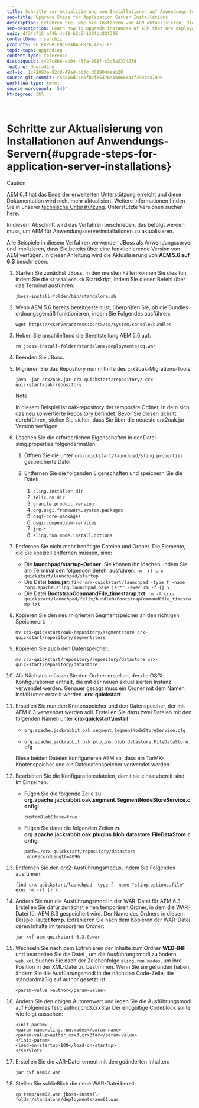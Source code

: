 ```yaml
---
title: Schritte zur Aktualisierung von Installationen auf Anwendungs-Servern
seo-title: Upgrade Steps for Application Server Installations
description: Erfahren Sie, wie Sie Instanzen von AEM aktualisieren, die über Anwendungsserver bereitgestellt werden.
seo-description: Learn how to upgrade instances of AEM that are deployed via Application Servers.
uuid: df3fa715-af4b-4c81-b2c5-130fbc82f395
contentOwner: sarchiz
products: SG_EXPERIENCEMANAGER/6.4/SITES
topic-tags: upgrading
content-type: reference
discoiquuid: c427c8b6-eb94-45fa-908f-c3d5a337427d
feature: Upgrading
exl-id: 1c72093e-82c8-49ad-bd3c-d61904aaab28
source-git-commit: c5b816d74c6f02f85476d16868844f39b4c47996
workflow-type: tm+mt
source-wordcount: '540'
ht-degree: 36%

---
```


# Schritte zur Aktualisierung von Installationen auf Anwendungs-Servern{#upgrade-steps-for-application-server-installations}

>[!CAUTION]
>
>AEM 6.4 hat das Ende der erweiterten Unterstützung erreicht und diese Dokumentation wird nicht mehr aktualisiert. Weitere Informationen finden Sie in unserer [technische Unterstützung](https://helpx.adobe.com/de/support/programs/eol-matrix.html). Unterstützte Versionen suchen [here](https://experienceleague.adobe.com/docs/?lang=de).

In diesem Abschnitt wird das Verfahren beschrieben, das befolgt werden muss, um AEM für Anwendungsserverinstallationen zu aktualisieren.

Alle Beispiele in diesem Verfahren verwenden JBoss als Anwendungsserver und implizieren, dass Sie bereits über eine funktionierende Version von AEM verfügen. In dieser Anleitung wird die Aktualisierung von **AEM 5.6 auf 6.3** beschrieben.

1. Starten Sie zunächst JBoss. In den meisten Fällen können Sie dies tun, indem Sie die `standalone.sh` Startskript, indem Sie diesen Befehl über das Terminal ausführen:

   ```shell
   jboss-install-folder/bin/standalone.sh
   ```

1. Wenn AEM 5.6 bereits bereitgestellt ist, überprüfen Sie, ob die Bundles ordnungsgemäß funktionieren, indem Sie Folgendes ausführen:

   ```shell
   wget https://<serveraddress:port>/cq/system/console/bundles
   ```

1. Heben Sie anschließend die Bereitstellung AEM 5.6 auf:

   ```shell
   rm jboss-install-folder/standalone/deployments/cq.war
   ```

1. Beenden Sie JBoss.

1. Migrieren Sie das Repository nun mithilfe des crx2oak-Migrations-Tools:

   ```shell
   java -jar crx2oak.jar crx-quickstart/repository/ crx-quickstart/oak-repository
   ```

   >[!NOTE]
   >
   >In diesem Beispiel ist oak-repository der temporäre Ordner, in dem sich das neu konvertierte Repository befindet. Bevor Sie diesen Schritt durchführen, stellen Sie sicher, dass Sie über die neueste crx2oak.jar-Version verfügen.

1. Löschen Sie die erforderlichen Eigenschaften in der Datei sling.properties folgendermaßen:

   1. Öffnen Sie die unter `crx-quickstart/launchpad/sling.properties` gespeicherte Datei.
   1. Entfernen Sie die folgenden Eigenschaften und speichern Sie die Datei:

      1. `sling.installer.dir`
      1. `felix.cm.dir`
      1. `granite.product.version`
      1. `org.osgi.framework.system.packages`
      1. `osgi-core-packages`
      1. `osgi-compendium-services`
      1. `jre-*`
      1. `sling.run.mode.install.options`

1. Entfernen Sie nicht mehr benötigte Dateien und Ordner. Die Elemente, die Sie speziell entfernen müssen, sind:

   * Die **launchpad/startup-Ordner**. Sie können ihn löschen, indem Sie am Terminal den folgenden Befehl ausführen: `rm -rf crx-quickstart/launchpad/startup`
   * Die Datei **base.jar**: `find crx-quickstart/launchpad -type f -name "org.apache.sling.launchpad.base.jar*" -exec rm -f {} \`
   * Die Datei **BootstrapCommandFile_timestamp.txt**: `rm -f crx-quickstart/launchpad/felix/bundle0/BootstrapCommandFile_timestamp.txt`

1. Kopieren Sie den neu migrierten Segmentspeicher an den richtigen Speicherort:

   ```shell
   mv crx-quickstart/oak-repository/segmentstore crx-quickstart/repository/segmentstore
   ```

1. Kopieren Sie auch den Datenspeicher:

   ```shell
   mv crx-quickstart/repository/repository/datastore crx-quickstart/repository/datastore
   ```

1. Als Nächstes müssen Sie den Ordner erstellen, der die OSGi-Konfigurationen enthält, die mit der neuen aktualisierten Instanz verwendet werden. Genauer gesagt muss ein Ordner mit dem Namen install unter erstellt werden. **crx-quickstart**.

1. Erstellen Sie nun den Knotenspeicher und den Datenspeicher, der mit AEM 6.3 verwendet werden soll. Erstellen Sie dazu zwei Dateien mit den folgenden Namen unter **crx-quickstart\install**:

   * `org.apache.jackrabbit.oak.segment.SegmentNodeStoreService.cfg`

   * `org.apache.jackrabbit.oak.plugins.blob.datastore.FileDataStore.cfg`

   Diese beiden Dateien konfigurieren AEM so, dass ein TarMK-Knotenspeicher und ein Dateidatenspeicher verwendet werden.

1. Bearbeiten Sie die Konfigurationsdateien, damit sie einsatzbereit sind. Im Einzelnen:

   * Fügen Sie die folgende Zeile zu **org.apache.jackrabbit.oak.segment.SegmentNodeStoreService.config**:

      `customBlobStore=true`

   * Fügen Sie dann die folgenden Zeilen zu **org.apache.jackrabbit.oak.plugins.blob.datastore.FileDataStore.config**:

      ```
      path=./crx-quickstart/repository/datastore
       minRecordLength=4096
      ```

1. Entfernen Sie den crx2-Ausführungsmodus, indem Sie Folgendes ausführen:

   ```shell
   find crx-quickstart/launchpad -type f -name "sling.options.file" -exec rm -rf {} \
   ```

1. Ändern Sie nun die Ausführungsmodi in der WAR-Datei für AEM 6.3. Erstellen Sie dafür zunächst einen temporären Ordner, in dem die WAR-Datei für AEM 6.3 gespeichert wird. Der Name des Ordners in diesem Beispiel lautet **temp**. Extrahieren Sie nach dem Kopieren der WAR-Datei deren Inhalte im temporären Ordner:

   ```shell
   jar xvf aem-quickstart-6.3.0.war
   ```

1. Wechseln Sie nach dem Extrahieren der Inhalte zum Ordner **WEB-INF** und bearbeiten Sie die Datei , um die Ausführungsmodi zu ändern. `web.xml` Suchen Sie nach der Zeichenfolge `sling.run.modes`, um ihre Position in der XML-Datei zu bestimmen. Wenn Sie sie gefunden haben, ändern Sie die Ausführungsmodi in der nächsten Code-Zeile, die standardmäßig auf author gesetzt ist:

   ```shell
   <param-value >author</param-value>
   ```

1. Ändern Sie den obigen Autorenwert und legen Sie die Ausführungsmodi auf Folgendes fest: author,crx3,crx3tar Der endgültige Codeblock sollte wie folgt aussehen:

   ```
   <init-param>
   <param-name>sling.run.modes</param-name>
   <param-value>author,crx3,crx3tar</param-value>
   </init-param>
   <load-on-startup>100</load-on-startup>
   </servlet>
   ```

1. Erstellen Sie die JAR-Datei erneut mit den geänderten Inhalten:

   ```shell
   jar cvf aem62.war
   ```

1. Stellen Sie schließlich die neue WAR-Datei bereit:

   ```shell
   cp temp/aem62.war jboss-install-folder/standalone/deployments/aem61.war
   ```
